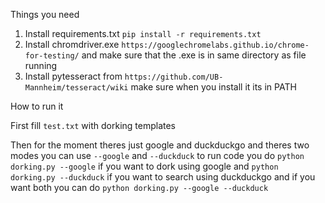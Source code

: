 Things you need
1) Install requirements.txt `pip install -r requirements.txt`
2) Install chromdriver.exe `https://googlechromelabs.github.io/chrome-for-testing/` and make sure that the 
.exe is in same directory as file running
3) Install pytesseract from `https://github.com/UB-Mannheim/tesseract/wiki` make sure when you install it its in PATH


How to run it 

First fill `test.txt` with dorking templates 

Then for the moment theres just google and duckduckgo and theres two modes you can use `--google` and `--duckduck` 
to run code you do `python dorking.py --google` if you want to dork using google and `python dorking.py --duckduck` if you want to search using duckduckgo and if  you want both you can do `python dorking.py --google --duckduck` 
